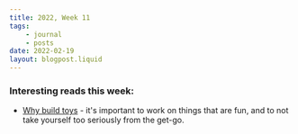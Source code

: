 ```yaml
---
title: 2022, Week 11
tags: 
    - journal
    - posts
date: 2022-02-19
layout: blogpost.liquid
---
```


### Interesting reads this week:

* [Why build toys](https://blog.aaronkharris.com/why-build-toys) - it's important to work on things that are fun, and to not take yourself too seriously from the get-go.